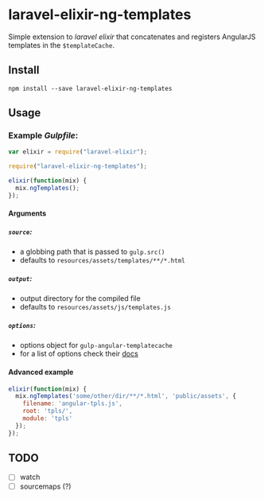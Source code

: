 # laravel-elixir-ng-templates

Simple extension to *laravel elixir* that concatenates and registers AngularJS templates in the `$templateCache`.

## Install

```
npm install --save laravel-elixir-ng-templates
```

## Usage

### Example *Gulpfile*:

```javascript
var elixir = require("laravel-elixir");

require("laravel-elixir-ng-templates");

elixir(function(mix) {
  mix.ngTemplates();
});

```

#### Arguments

##### `source`:

- a globbing path that is passed to `gulp.src()`
- defaults to `resources/assets/templates/**/*.html`

##### `output`:

- output directory for the compiled file
- defaults to `resources/assets/js/templates.js`

##### `options`:

- options object for `gulp-angular-templatecache`
- for a list of options check their [docs](https://github.com/miickel/gulp-angular-templatecache#api)

#### Advanced example

```javascript
elixir(function(mix) {
  mix.ngTemplates('some/other/dir/**/*.html', 'public/assets', {
    filename: 'angular-tpls.js',
    root: 'tpls/',
    module: 'tpls'
  });
});
```
## TODO

- [ ] watch
- [ ] sourcemaps (?)